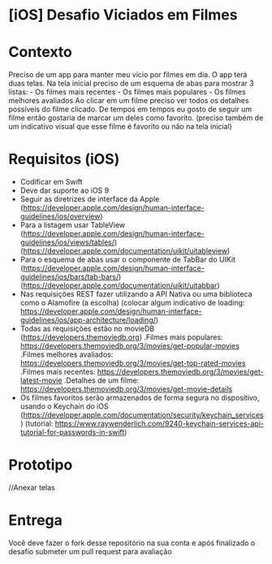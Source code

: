 # [iOS] Desafio Viciados em Filmes

# Contexto
Preciso de um app para manter meu vício por filmes em dia. O app terá duas telas. Na tela inicial preciso de um esquema de abas para mostrar 3 listas: 
    - Os filmes mais recentes
    - Os filmes mais populares
    - Os filmes melhores avaliados
Ao clicar em um filme preciso ver todos os detalhes possíveis do filme clicado.
De tempos em tempos eu gosto de seguir um filme então gostaria de marcar um deles como favorito. (preciso também de um indicativo visual que esse filme é favorito ou não na tela inicial) 

# Requisitos (iOS)
 - Codificar em Swift
 - Deve dar suporte ao iOS 9
 - Seguir as diretrizes de interface da Apple (https://developer.apple.com/design/human-interface-guidelines/ios/overview)
 - Para a listagem usar TableView (https://developer.apple.com/design/human-interface-guidelines/ios/views/tables/) (https://developer.apple.com/documentation/uikit/uitableview)
 - Para o esquema de abas usar o componente de TabBar do UIKit (https://developer.apple.com/design/human-interface-guidelines/ios/bars/tab-bars/) (https://developer.apple.com/documentation/uikit/uitabbar)
 - Nas requisições REST fazer utilizando a API Nativa ou uma biblioteca como o Alamofire (a escolha) (colocar algum indicativo de loading: https://developer.apple.com/design/human-interface-guidelines/ios/app-architecture/loading/)
 - Todas as requisições estão no movieDB (https://developers.themoviedb.org)
    .Filmes mais populares: https://developers.themoviedb.org/3/movies/get-popular-movies
    .Filmes melhores avaliados: https://developers.themoviedb.org/3/movies/get-top-rated-movies
    .Filmes mais recentes: https://developers.themoviedb.org/3/movies/get-latest-movie
    .Detalhes de um filme: https://developers.themoviedb.org/3/movies/get-movie-details
 - Os filmes favoritos serão armazenados de forma segura no dispositivo, usando o Keychain do iOS (https://developer.apple.com/documentation/security/keychain_services) (tutorial: https://www.raywenderlich.com/9240-keychain-services-api-tutorial-for-passwords-in-swift)
 
# Prototipo
//Anexar telas

# Entrega
Você deve fazer o fork desse repositório na sua conta e após finalizado o desafio submeter um pull request para avaliação
